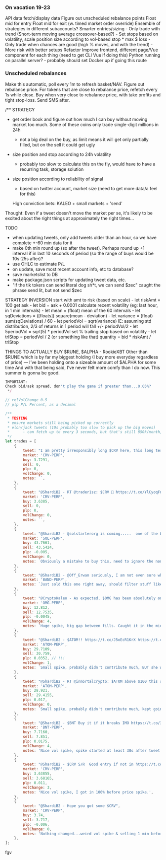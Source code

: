 ### On vacation 19-23
API data fetch/display data
Figure out unscheduled rebalance points
Float mid for entry
Float mid for exit (w. timed market order override)
Ensemble of strategies in different subaccounts?
Smarter entries/sizing
    - Only trade with trend (Short-term moving average crossover-based?)
    - Set stops based on volatility, scale position size according to vol-based stop * max $ loss
    - Only trade when chances are good (high % moves, and with the trend)
    - More risk with better setups
Refactor
Improve frontend, different page/Vue component for each thing (need to get CLI Vue if doing this)
Python running on parallel server?
    - probably should set Docker up if going this route

### Unscheduled rebalances
Make this automatic, poll every 1m to refresh basket/NAV. 
Figure out rebalance price.
For tokens that are close to rebalance price, refetch every 1s while close. Buy when very close to rebalance price, with take profits and tight stop-loss.
Send SMS after.



/**
STRATEGY

- get order book and figure out how much I can buy without moving market too much. Some of these coins only trade single-digit millions in 24h
    - not a big deal on the buy, as limit means it will get only partially filled, but on the sell it could get ugly
- size position and stop according to 24h volatility
    - probably too slow to calculate this on the fly, would have to have a recurring task, storage solution
- size position according to reliability of signal
    - based on twitter account, market size (need to get more data/a feel for this)

    High conviction bets:
    KALEO + small markets + 'send'

Thought: Even if a tweet doesn't move the market per se, it's likely to be excited about the right things at approximately the right times...

TODO
- when updating tweets, only add tweets older than an hour, so we have complete +-60 min data for it
- make 0th min round up (so after the tweet). Perhaps round up +1 interval if in last 10 seconds of period (so the range of buys would be 10s-25s after)?
- use OHLC to estimate P/L
- on update, save most recent account info, etc to database?
- save marketslist to DB
- make package.json scripts for updating tweet data, etc.
- "if the tik tokers can send literal dog sh*t, we can send $zec" caught the phrase send lit, but not send $zec

STRATEGY INVERSION
start with amt to risk (based on scale)
    - let riskAmt = 100
get ask
    - let bid = ask + 0.0001
calculate recent volatility (eg: last hour, in 1 min intervals)
    - let mean = (float) mean of the 60 intervals
    - let sqDeviations = ([floats]) square(mean - deviation)
    - let variance = (float) sum(sqDeviations) / 60
    - let periodVol = sqrt(variance)  IE: assuming std distribution, 2/3 of returns in 1 period will fall +/- periodVol/2
    - let 5periodVol = sqrt(5) * periodVol
set % trailing stop based on volatility
    - let trlStop = periodVol / 2 (or something like that)
quantity = bid * riskAmt / trlStop

THINGS TO ACTUALLY BUY
$RUNE, $ALPHA - RookieXBT
Other than $RUNE which is by far my biggest holding (I buy more everyday regardless of price) — I’ve been holding onto a sizeable amount of $ALPHA for some time And with that being said, I’ve never felt more comfy than I do now. This summer is gonna be good.


```javascript
IMPORTANT:
Check bid/ask spread, don't play the game if greater than...0.05%?
 */

// relVolChange 0-5
// plp P/L Percent, as a decimal

/**
 * TESTING
 * ensure markets still being picked up correctly
 * elon/jack tweets (10s probably too slow to pick up the big moves)
 *      - can fetch up to every 3 seconds, but that's still 850k/month, over the total project cap of 500k
 */
let trades = [
    {
        tweet: "I am pretty irresponsibly long $CRV here, this long term chart.. ooh...",
        market: 'CRV-PERP',
        buy: 3.7291,
        sell: 0,
        plp: 0,
        volChange: 0,
        notes: ``,
    },
    {
        tweet: "@ShardiB2 - RT @trader1sz: $CRV 🤝 https://t.co/YlCyoqFnzd",
        market: 'CRV-PERP',
        buy: 3.6385,
        sell: 0,
        plp: 0,
        volChange: 0,
        notes: ``,
    },
    {
        tweet: "@ShardiB2 - @solstarterorg is coming.....  one of the better projects I invested in.  If you believe in $SOL than you should probably check out the medium piece here... https://t.co/eDbcffOngk",
        market: 'SOL-PERP',
        buy: 43.7661,
        sell: 43.5424,
        plp: -0.005,
        volChange: 0,
        notes: `Obviously a mistake to buy this, need to ignore the nonsense tweets.`,
    },
    {
        tweet: "@ShardiB2 - @Off_Erwan seriously, I am not even sure what you are talking about, I have not sold my core spot position ever, I have like 6 accounts I trade and if I remember correctly, I CRUSHED that $BAND trade.  Honestly, I am like 90 trades past that.",
        market: 'BAND-PERP',
        notes: `Just sold this one right away, should filter stuff like this out as much as possible. No change in vol/px action though.`,
    },
    {
        tweet: "@CryptoKaleo - As expected, $OMG has been absolutely on fire the past couple of days. https://t.co/in8Yxaf4V",
        market: 'OMG-PERP',
        buy: 12.812,
        sell: 12.7535,
        plp: -0.0045,
        volChange: 4,
        notes: `Huge spike, big gap between fills. Caught it in the middle of the candle.`,
    },
    {
        tweet: "@ShardiB2 - $ATOM!! https://t.co/J5oEcR1KrX https://t.co/sYaxIHUtwf",
        market: 'ATOM-PERP',
        buy: 29.7109,
        sell: 30.759,
        plp: 0.0352, // !!!
        volChange: 1,
        notes: `Small spike, probably didn't contribute much, BUT she wasn't wrong. It kept going up nicely.`,
    },
    {
        tweet: "@ShardiB2 - RT @inmortalcrypto: $ATOM above $100 this summer...missing link",
        market: 'ATOM-PERP',
        buy: 28.921,
        sell: 29.4155,
        plp: 0.017,
        volChange: 0,
        notes: `Small spike, probably didn't contribute much, kept going up nicely.`,
    },
    {
        tweet: "@ShardiB2 - $BNT Buy it if it breaks IMO https://t.co/3CO2db5xXd",
        market: 'BNT-PERP',
        buy: 7.7160,
        sell: 7.851,
        plp: 0.0175,
        volChange: 4,
        notes: 'Nice vol spike, spike started at least 30s after tweet. Pump lasted 1 min, then correction, ranging.',
    },
    {
        tweet: "@ShardiB2 - $CRV S/R  Good entry if not in https://t.co/ca6rMwoLFW",
        market: 'CRV-PERP',
        buy: 3.63855,
        sell: 3.68165,
        plp: 0.011,
        volChange: 3,
        notes: 'Nice vol spike, I got in 100% before price spike.',
    },
    {
        tweet: "@ShardiB2 - Hope you got some $CRV",
        market: 'CRV-PERP',
        buy: 3.74,
        sell: 3.717,
        plp: -0.006,
        volChange: 0,
        notes: 'Nothing changed...weird vol spike & selling 1 min before tweet.'
    },
];
```
fgv